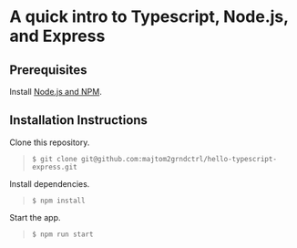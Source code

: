 # A quick intro to Typescript, Node.js, and Express

## Prerequisites

Install [Node.js and NPM](https://nodejs.org).

## Installation Instructions

Clone this repository.

> `$ git clone git@github.com:majtom2grndctrl/hello-typescript-express.git`

Install dependencies.

> `$ npm install`

Start the app.

> `$ npm run start`
